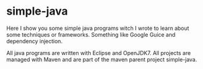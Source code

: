simple-java
===========

Here I show you some simple java programs witch I wrote to learn
about some techniques or frameworks. Something like Google Guice
and dependency injection.

All java programs are written with Eclipse and OpenJDK7.
All projects are managed with Maven and are part of the 
maven parent project simple-java.
